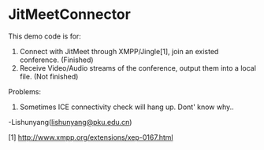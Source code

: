 JitMeetConnector
================

 This demo code is for:
 1. Connect with JitMeet through XMPP/Jingle[1], join an existed conference. (Finished)
 2. Receive Video/Audio streams of the conference, output them into a local file. (Not finished)

 Problems:
 1. Sometimes ICE connectivity check will hang up. Dont' know why..


-Lishunyang(lishunyang@pku.edu.cn)


[1] http://www.xmpp.org/extensions/xep-0167.html
